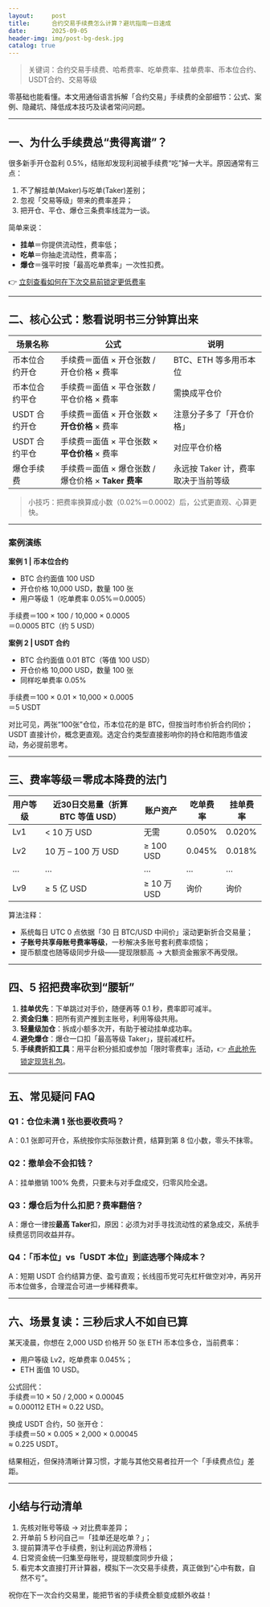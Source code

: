 ```yaml
---
layout:     post
title:      合约交易手续费怎么计算？避坑指南一日速成
date:       2025-09-05
header-img: img/post-bg-desk.jpg
catalog: true
---
```


> 关键词：合约交易手续费、哈希费率、吃单费率、挂单费率、币本位合约、USDT合约、交易等级

零基础也能看懂。本文用通俗语言拆解「合约交易」手续费的全部细节：公式、案例、隐藏坑、降低成本技巧及读者常问问题。

---

## 一、为什么手续费总“贵得离谱”？  
很多新手开仓盈利 0.5%，结账却发现利润被手续费“吃”掉一大半。原因通常有三点：  
1. 不了解挂单(Maker)与吃单(Taker)差别；  
2. 忽视「交易等级」带来的费率差异；  
3. 把开仓、平仓、爆仓三条费率线混为一谈。  

简单来说：  
- **挂单**＝你提供流动性，费率低；  
- **吃单**＝你抽走流动性，费率高；  
- **爆仓**＝强平时按「最高吃单费率」一次性扣费。  

👉 [立刻查看如何在下次交易前锁定更低费率](https://okxdog.com/)

---

## 二、核心公式：憋看说明书三分钟算出来  

| 场景名称             | 公式                                                                 | 说明                                       |
|----------------------|----------------------------------------------------------------------|--------------------------------------------|
| 币本位合约开仓       | 手续费＝面值 × 开仓张数 / 开仓价格 × 费率                             | BTC、ETH 等多用币本位                      |
| 币本位合约平仓       | 手续费＝面值 × 平仓张数 / 平仓价格 × 费率                             | 需换成平仓价                               |
| USDT 合约开仓        | 手续费＝面值 × 开仓张数 × **开仓价格** × 费率                         | 注意分子多了「开仓价格」                   |
| USDT 合约平仓        | 手续费＝面值 × 平仓张数 × **平仓价格** × 费率                         | 对应平仓价格                               |
| 爆仓手续费           | 手续费＝面值 × 爆仓张数 / 爆仓价格 × **Taker 费率**                   | 永远按 Taker 计，费率取决于当前等级        |

> 小技巧：把费率换算成小数（0.02%＝0.0002）后，公式更直观、心算更快。

---

### 案例演练  
**案例 1 | 币本位合约**  
- BTC 合约面值 100 USD  
- 开仓价格 10,000 USD，数量 100 张  
- 用户等级 1（吃单费率 0.05%＝0.0005）  

手续费＝100 × 100 / 10,000 × 0.0005  
＝0.0005 BTC（约 5 USD）  

**案例 2 | USDT 合约**  
- BTC 合约面值 0.01 BTC（等值 100 USD）  
- 开仓价格 10,000 USD，数量 100 张  
- 同样吃单费率 0.05%  

手续费＝100 × 0.01 × 10,000 × 0.0005  
＝5 USDT  

对比可见，两张“100张”仓位，币本位花的是 BTC，但按当时市价折合约同价；USDT 直接计价，概念更直观。选定合约类型直接影响你的持仓和陪跑市值波动，务必提前思考。

---

## 三、费率等级＝零成本降费的法门

| 用户等级 | 近30日交易量（折算 BTC 等值 USD） | 账户资产 | 吃单费率 | 挂单费率 |
|-----------|-------------------------------|-----------|-----------|-----------|
| Lv1      | < 10 万 USD                   | 无需       | 0.050%    | 0.020%    |
| Lv2      | 10 万 – 100 万 USD            | ≥ 100 USD | 0.045%    | 0.018%    |
| …        | …                              | …         | …         | …         |
| Lv9      | ≥ 5 亿 USD                    | ≥ 10 万 USD | 询价      | 询价      |

算法注释：  
- 系统每日 UTC 0 点依据「30 日 BTC/USD 中间价」滚动更新折合交易量；  
- **子账号共享母账号费率等级**，一秒解决多账号套利费率烦恼；  
- 提币额度也随等级同步升级——提现限额高 → 大额资金搬家不再受限。

---

## 四、5 招把费率砍到“腰斩”

1. **挂单优先**：下单跳过对手价，随便再等 0.1 秒，费率即可减半。  
2. **资金归集**：把所有资产推到主账号，利用等级共用。  
3. **轻量级加仓**：拆成小额多次开，有助于被动挂单成功率。  
4. **避免爆仓**：爆仓一口扣「最高等级 Taker」，提前减杠杆。  
5. **手续费折扣工具**：用平台积分抵扣或参加「限时零费率」活动，👉 [点此抢先锁定现货礼包](https://okxdog.com/)。

---

## 五、常见疑问 FAQ

### Q1：仓位未满 1 张也要收费吗？  
A：0.1 张即可开仓，系统按你实际张数计费，结算到第 8 位小数，零头不抹零。

### Q2：撤单会不会扣钱？  
A：挂单撤销 100% 免费，只要未与对手盘成交，归零风险全退。

### Q3：爆仓后为什么扣肥？费率翻倍？  
A：爆仓一律按**最高 Taker**扣，原因：必须为对手寻找流动性的紧急成交，系统手续费惩罚同收益并存。

### Q4：「币本位」vs「USDT 本位」到底选哪个降成本？  
A：短期 USDT 合约结算方便、盈亏直观；长线囤币党可先杠杆做空对冲，再另开币本位做多，合理混合可进一步稀释费率。

---

## 六、场景复读：三秒后求人不如自已算

某天凌晨，你想在 2,000 USD 价格开 50 张 ETH 币本位多仓，当前费率：  
- 用户等级 Lv2，吃单费率 0.045%；  
- ETH 面值 10 USD。  

公式回代：  
手续费＝10 × 50 / 2,000 × 0.00045  
≈ 0.000112  ETH ≈ 0.22 USD。  

换成 USDT 合约，50 张开仓：  
手续费＝50 × 0.005 × 2,000 × 0.00045  
≈ 0.225 USDT。  

结果相近，但保持清晰计算习惯，才能与其他交易者拉开一个「手续费点位」差距。

---

## 小结与行动清单

1. 先核对账号等级 → 对比费率差异；  
2. 开单前 5 秒问自己＝「挂单还是吃单？」；  
3. 提前算清平仓手续费，别让利润边界滑档；  
4. 日常资金统一归集至母账号，提现额度同步升级；  
5. 看完本文直接打开计算器，模拟下一次交易手续费，真正做到“心中有数，自然不亏”。

祝你在下一次合约交易里，能把节省的手续费全额变成额外收益！
